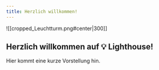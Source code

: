 ```yaml
---
title: Herzlich willkommen!
---
```

![[cropped_Leuchtturm.png#center|300]]
## Herzlich willkommen auf 💡 Lighthouse!

Hier kommt eine kurze Vorstellung hin.
